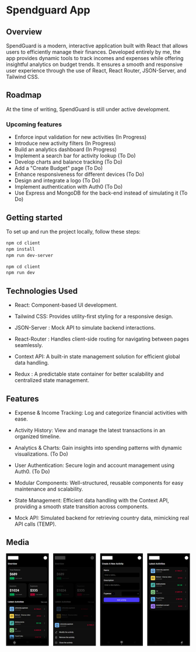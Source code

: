 # Spendguard App

## Overview

SpendGuard is a modern, interactive application built with React that allows users to efficiently manage their finances. Developed entirely by me, the app provides dynamic tools to track incomes and expenses while offering insightful analytics on budget trends. It ensures a smooth and responsive user experience through the use of React, React Router, JSON-Server, and Tailwind CSS.

## Roadmap

At the time of writing, SpendGuard is still under active development.

### Upcoming features

- Enforce input validation for new activities (In Progress)
- Introduce new activity filters (In Progress)
- Build an analytics dashboard (In Progress)
- Implement a search bar for activity lookup (To Do)
- Develop charts and balance tracking (To Do)
- Add a "Create Budget" page (To Do)
- Enhance responsiveness for different devices (To Do)
- Design and integrate a logo (To Do)
- Implement authentication with Auth0 (To Do)
- Use Express and MongoDB for the back-end instead of simulating it (To Do)

## Getting started

To set up and run the project locally, follow these steps:

```bash
npm cd client
npm install
npm run dev-server
```

```bash
npm cd client
npm run dev
```

## Technologies Used

- React: Component-based UI development.

- Tailwind CSS: Provides utility-first styling for a responsive design.

- JSON-Server : Mock API to simulate backend interactions.

- React-Router : Handles client-side routing for navigating between pages seamlessly.

- Context API: A built-in state management solution for efficient global data handling.

- Redux : A predictable state container for better scalability and centralized state management.

## Features

- Expense & Income Tracking: Log and categorize financial activities with ease.

- Activity History: View and manage the latest transactions in an organized timeline.

- Analytics & Charts: Gain insights into spending patterns with dynamic visualizations. (To Do)

- User Authentication: Secure login and account management using Auth0. (To Do)

- Modular Components: Well-structured, reusable components for easy maintenance and scalability.

- State Management: Efficient data handling with the Context API, providing a smooth state transition across components.

- Mock API: Simulated backend for retrieving country data, mimicking real API calls (TEMP).

## Media

![](client/public/mockup.png)
